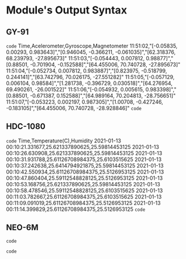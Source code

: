 # Module's Output Syntax 
## GY-91
`code`
Time,Acelerometer,Gyroscope,Magnetometer
11:51:02,"[-0.05835, 0.00293, 0.983643]","[0.946045, -0.366211, -0.061035]","[62.318376, 68.239793, -27.895673]"
11:51:03,"[-0.054443, 0.007812, 0.98877]","[0.88501, -0.701904, -0.152588]","[64.455006, 70.740728, -27.895673]"
11:51:04,"[-0.052734, 0.007812, 0.983887]","[0.823975, -0.518799, 0.244141]","[63.742796, 70.026175, -27.551282]"
11:51:05,"[-0.057129, 0.006104, 0.98584]","[1.281738, -0.396729, 0.030518]","[64.276954, 69.490261, -26.001522]"
11:51:06,"[-0.054932, 0.005615, 0.983398]","[0.88501, -0.671387, 0.152588]","[64.989164, 70.204813, -28.756651]"
11:51:07,"[-0.053223, 0.002197, 0.987305]","[1.00708, -0.427246, -0.183105]","[64.455006, 70.740728, -28.928846]"
`code`

## HDC-1080
`code`
Time,Temperature(C),Humidity
2021-01-13 00:10:21.331677,25.621337890625,25.59814453125
2021-01-13 00:10:26.630908,25.621337890625,25.59814453125
2021-01-13 00:10:31.931788,25.61126708984375,25.6103515625
2021-01-13 00:10:37.242638,25.6414794921875,25.59814453125
2021-01-13 00:10:42.550934,25.61126708984375,25.5126953125
2021-01-13 00:10:47.860404,25.59112548828125,25.5126953125
2021-01-13 00:10:53.168756,25.621337890625,25.59814453125
2021-01-13 00:10:58.478546,25.59112548828125,25.6103515625
2021-01-13 00:11:03.782667,25.61126708984375,25.6103515625
2021-01-13 00:11:09.091019,25.61126708984375,25.5126953125
2021-01-13 00:11:14.399829,25.61126708984375,25.5126953125
`code`

## NEO-6M
`code`

`code`

